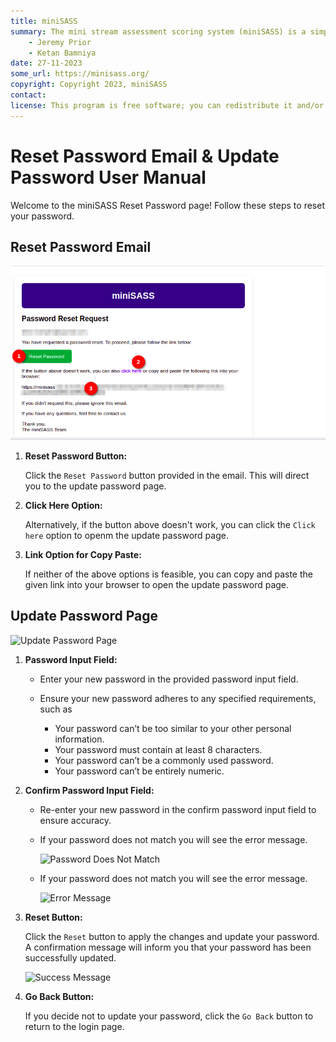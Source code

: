 ```yaml
---
title: miniSASS
summary: The mini stream assessment scoring system (miniSASS) is a simple and accessible citizen science tool for monitoring the water quality and health of stream and river systems. You collect a sample of aquatic macroinvertebrates (small, but large enough to see animals with no internal skeletons) from a site in a stream or river. The community of these aquatic macroinvertebrates present then tells you about the water quality and health of the stream or river based on the concept that different groups of aquatic macroinvertebrates have different tolerances and sensitivities to disturbance and pollution.
    - Jeremy Prior
    - Ketan Bamniya
date: 27-11-2023
some_url: https://minisass.org/
copyright: Copyright 2023, miniSASS
contact:
license: This program is free software; you can redistribute it and/or modify it under the terms of the GNU Affero General Public License as published by the Free Software Foundation; either version 3 of the License, or (at your option) any later version.
---
```


# Reset Password Email & Update Password User Manual

Welcome to the miniSASS Reset Password page! Follow these steps to reset your password.

## Reset Password Email

![Reset Password Email](./img/reset-password-email-1.png)

1. **Reset Password Button:**

    Click the `Reset Password` button provided in the email. This will direct you to the update password page.

2. **Click Here Option:**

    Alternatively, if the button above doesn't work, you can click the `Click here` option to openm the update password page.

3. **Link Option for Copy Paste:**

    If neither of the above options is feasible, you can copy and paste the given link into your browser to open the update password page.

## Update Password Page

![Update Password Page](./img/reset-password-email-2.png)

1. **Password Input Field:**

    - Enter your new password in the provided password input field.
    - Ensure your new password adheres to any specified requirements, such as
        
        * Your password can’t be too similar to your other personal information. 
        * Your password must contain at least 8 characters.
        * Your password can’t be a commonly used password.
        * Your password can’t be entirely numeric.

2. **Confirm Password Input Field:**

    - Re-enter your new password in the confirm password input field to ensure accuracy.
    - If your password does not match you will see the error message.

        ![Password Does Not Match](./img/reset-password-email-4.png)

    - If your password does not match you will see the error message.

        ![Error Message](./img/reset-password-email-5.png)

3. **Reset Button:**

    Click the `Reset` button to apply the changes and update your password.
    A confirmation message will inform you that your password has been successfully updated.

    ![Success Message](./img/reset-password-email-6.png)

4. **Go Back Button:**

    If you decide not to update your password, click the `Go Back` button to return to the login page.
